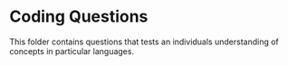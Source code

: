 # Coding Questions

This folder contains questions that tests an individuals understanding of concepts in particular languages.